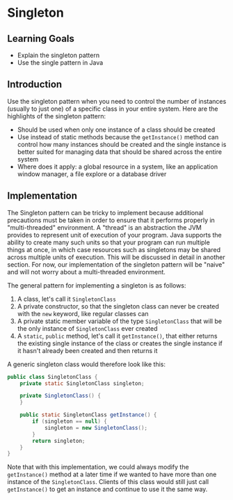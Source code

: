 # Singleton

## Learning Goals

- Explain the singleton pattern
- Use the single pattern in Java

## Introduction

Use the singleton pattern when you need to control the number of instances
(usually to just one) of a specific class in your entire system. Here are the
highlights of the singleton pattern:

- Should be used when only one instance of a class should be created
- Use instead of static methods because the `getInstance()` method can control
  how many instances should be created and the single instance is better suited
  for managing data that should be shared across the entire system
- Where does it apply: a global resource in a system, like an application window
  manager, a file explore or a database driver

## Implementation

The Singleton pattern can be tricky to implement because additional precautions
must be taken in order to ensure that it performs properly in "multi-threaded"
environment. A "thread" is an abstraction the JVM provides to represent unit of
execution of your program. Java supports the ability to create many such units
so that your program can run multiple things at once, in which case resources
such as singletons may be shared across multiple units of execution. This will
be discussed in detail in another section. For now, our implementation of the
singleton pattern will be "naive" and will not worry about a multi-threaded
environment.

The general pattern for implementing a singleton is as follows:

1. A class, let's call it `SingletonClass`
2. A private constructor, so that the singleton class can never be created with
   the `new` keyword, like regular classes can
3. A private static member variable of the type `SingletonClass` that will be
   the only instance of `SingletonClass` ever created
4. A `static`, `public` method, let's call it `getInstance()`, that either
   returns the existing single instance of the class or creates the single
   instance if it hasn't already been created and then returns it

A generic singleton class would therefore look like this:

```java
public class SingletonClass {
    private static SingletonClass singleton;

    private SingletonClass() {
    }

    public static SingletonClass getInstance() {
        if (singleton == null) {
            singleton = new SingletonClass();
        }
        return singleton;
    }
}
```

Note that with this implementation, we could always modify the `getInstance()`
method at a later time if we wanted to have more than one instance of the
`SingletonClass`. Clients of this class would still just call `getInstance()` to
get an instance and continue to use it the same way.

